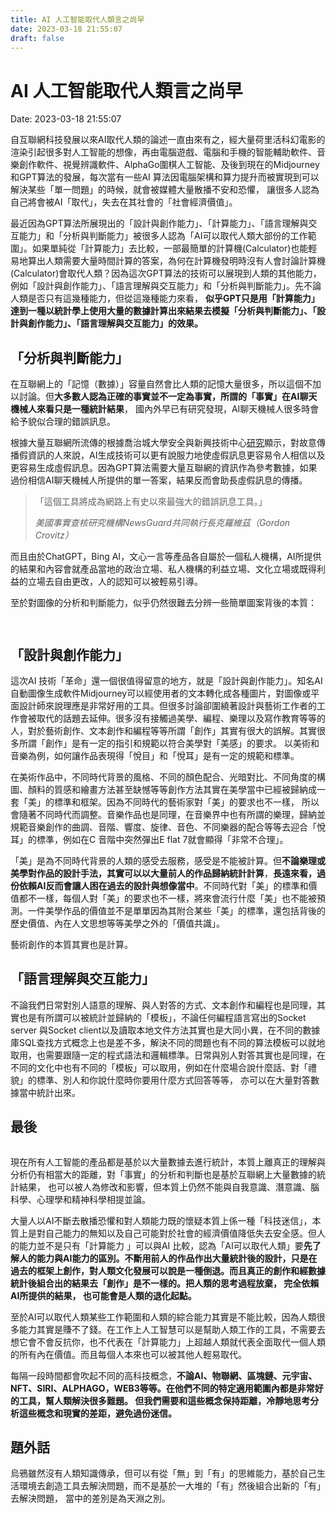 ```yaml
---
title: AI 人工智能取代人類言之尚早 
date: 2023-03-18 21:55:07 
draft: false
---
```

# AI 人工智能取代人類言之尚早
Date: 2023-03-18 21:55:07

<!-- wp:paragraph -->
<p>自互聯網科技發展以來AI取代人類的論述一直由來有之，經大量荷里活科幻電影的渲染引起很多對人工智能的想像，再由電腦遊戲、電腦和手機的智能輔助軟件、音樂創作軟件、視覺辨識軟件、AlphaGo圍棋人工智能、及後到現在的Midjourney和GPT算法的發展，每次當有一些AI 算法因電腦架構和算力提升而被實現到可以解決某些「單一問題」的時候，就會被媒體大量散播不安和恐懼， 讓很多人認為自己將會被AI「取代」，失去在其社會的「社會經濟價值」。</p>
<!-- /wp:paragraph -->

<!-- wp:paragraph -->
<p>最近因為GPT算法所展現出的「設計與創作能力」、「計算能力」、「語言理解與交互能力」和「分析與判斷能力」被很多人認為「AI可以取代人類大部份的工作範圍」。如果單純從「計算能力」去比較，一部最簡單的計算機(Calculator)也能輕易地算出人類需要大量時間計算的答案，為何在計算機發明時沒有人會討論計算機(Calculator)會取代人類？因為這次GPT算法的技術可以展現到人類的其他能力，例如「設計與創作能力」、「語言理解與交互能力」和「分析與判斷能力」。先不論人類是否只有這幾種能力，但從這幾種能力來看， <strong>似乎GPT只是用「計算能力」達到一種以統計學上使用大量的數據計算出來結果去模擬「分析與判斷能力」、「設計與創作能力」、「語言理解與交互能力」的效果。</strong></p>
<!-- /wp:paragraph -->

<!-- wp:heading -->
<h2 class="wp-block-heading">「分析與判斷能力」</h2>
<!-- /wp:heading -->

<!-- wp:paragraph -->
<p>在互聯網上的「記憶（數據）」容量自然會比人類的記憶大量很多，所以這個不加以討論。但<strong>大多數人認為正確的事實並不一定為事實，所謂的「事實」在AI聊天機械人來看只是一種統計結果</strong>， 國內外早已有研究發現，AI聊天機械人很多時會給予貌似合理的錯誤訊息。</p>
<!-- /wp:paragraph -->

<!-- wp:paragraph -->
<p>根據大量互聯網所流傳的根據喬治城大學安全與新興技術中心<a href="https://arxiv.org/pdf/2301.04246.pdf">研究</a>顯示，對故意傳播假資訊的人來說，AI生成技術可以更有說服力地使虛假訊息更容易令人相信以及更容易生成虛假訊息。因為GPT算法需要大量互聯網的資訊作為參考數據，如果過份相信AI聊天機械人所提供的單一答案，結果反而會助長虛假訊息的傳播。</p>
<!-- /wp:paragraph -->

<!-- wp:quote -->
<blockquote class="wp-block-quote"><!-- wp:paragraph -->
<p>「這個工具將成為網路上有史以來最強大的錯誤訊息工具。」</p>
<!-- /wp:paragraph --><cite>美國事實查核研究機構NewsGuard共同執行長克羅維茲（Gordon Crovitz）</cite></blockquote>
<!-- /wp:quote -->

<!-- wp:paragraph -->
<p>而且由於ChatGPT，Bing AI，文心一言等產品各自屬於一個私人機構，AI所提供的結果和內容會就產品當地的政治立場、私人機構的利益立場、文化立場或既得利益的立場去自由更改，人的認知可以被輕易引導。</p>
<!-- /wp:paragraph -->

<!-- wp:paragraph -->
<p>至於對圖像的分析和判斷能力，似乎仍然很難去分辨一些簡單圖案背後的本質：</p>
<!-- /wp:paragraph -->

<!-- wp:image {"id":6145,"sizeSlug":"large","linkDestination":"none"} -->
<figure class="wp-block-image size-large"><img src="https://whalefallnotes.blog/wp-content/uploads/2023/03/dog1.png?w=1024" alt="" class="wp-image-6145" /></figure>
<!-- /wp:image -->

<!-- wp:image {"id":6144,"sizeSlug":"large","linkDestination":"none"} -->
<figure class="wp-block-image size-large"><img src="https://whalefallnotes.blog/wp-content/uploads/2023/03/dog2.png?w=1024" alt="" class="wp-image-6144" /></figure>
<!-- /wp:image -->

<!-- wp:heading -->
<h2 class="wp-block-heading">「設計與創作能力」</h2>
<!-- /wp:heading -->

<!-- wp:paragraph -->
<p>這次AI 技術「革命」還一個很值得留意的地方，就是「設計與創作能力」。知名AI自動圖像生成軟件Midjourney可以經使用者的文本轉化成各種圖片，對圖像或平面設計師來說理應是非常好用的工具。但很多討論卻圍繞著設計與藝術工作者的工作會被取代的話題去延伸。很多沒有接觸過美學、編程、樂理以及寫作教育等等的人，對於藝術創作、文本創作和編程等等所謂「創作」其實有很大的誤解。其實很多所謂「創作」是有一定的指引和規範以符合美學對「美感」的要求。 以美術和音樂為例，如何讓作品表現得「悅目」和「悅耳」是有一定的規範和標準。</p>
<!-- /wp:paragraph -->

<!-- wp:paragraph -->
<p>在美術作品中，不同時代背景的風格、不同的顏色配合、光暗對比、不同角度的構圖、顏料的質感和繪畫方法甚至缺憾等等創作方法其實在美學當中已經被歸納成一套「美」的標準和框架。因為不同時代的藝術家對「美」的要求也不一樣， 所以會隨著不同時代而調整。音樂作品也是同理，在音樂界中也有所謂的樂理，歸納並規範音樂創作的曲調、音階、響度、旋律、音色、不同樂器的配合等等去迎合「悅耳」的標準，例如在C 音階中突然彈出E flat 7就會顯得「非常不合理」。</p>
<!-- /wp:paragraph -->

<!-- wp:paragraph -->
<p>「美」是為不同時代背景的人類的感受去服務，感受是不能被計算。但<strong>不論樂理或美學對作品的設計手法，其實可以以大量前人的作品歸納統計計算</strong>，<strong>長遠來看，過份依賴AI反而會讓人困在過去的設計與想像當中</strong>。不同時代對「美」的標準和價值都不一樣，每個人對「美」的要求也不一樣，將來會流行什麼「美」也不能被預測。一件美學作品的價值並不是單單因為其附合某些「美」的標準，還包括背後的歷史價值、內在人文思想等等美學之外的「價值共識」。</p>
<!-- /wp:paragraph -->

<!-- wp:paragraph -->
<p>藝術創作的本質其實也是計算。</p>
<!-- /wp:paragraph -->

<!-- wp:heading -->
<h2 class="wp-block-heading">「語言理解與交互能力」</h2>
<!-- /wp:heading -->

<!-- wp:paragraph -->
<p>不論我們日常對別人語意的理解、與人對答的方式、文本創作和編程也是同理，其實也是有所謂可以被統計並歸納的「模板」，不論任何編程語言寫出的Socket server 與Socket client以及讀取本地文件方法其實也是大同小異，在不同的數據庫SQL查找方式概念上也是差不多，解決不同的問題也有不同的算法模板可以就地取用，也需要跟隨一定的程式語法和邏輯標準。日常與別人對答其實也是同理，在不同的文化中也有不同的「模板」可以取用，例如在什麼場合說什麼話、對「禮貌」的標準、別人和你說什麼時你要用什麼方式回答等等， 亦可以在大量對答數據當中統計出來。</p>
<!-- /wp:paragraph -->

<!-- wp:heading -->
<h2 class="wp-block-heading">最後</h2>
<!-- /wp:heading -->

<!-- wp:image {"id":6280,"sizeSlug":"large","linkDestination":"none"} -->
<figure class="wp-block-image size-large"><img src="https://whalefallnotes.blog/wp-content/uploads/2023/03/mhzohm6-1.jpg?w=1024" alt="" class="wp-image-6280" /></figure>
<!-- /wp:image -->

<!-- wp:paragraph -->
<p>現在所有人工智能的產品都是基於以大量數據去進行統計，本質上離真正的理解與分析仍有相當大的距離，對「事實」的分析和判斷也是基於互聯網上大量數據的統計結果， 也可以被人為修改和影響，但本質上仍然不能與自我意識、潛意識、腦科學、心理學和精神科學相提並論。</p>
<!-- /wp:paragraph -->

<!-- wp:paragraph -->
<p>大量人以AI不斷去散播恐懼和對人類能力既的懷疑本質上係一種「科技迷信」，本質上是對自己能力的無知以及自己可能對於社會的經濟價值降低失去安全感。但人的能力並不是只有「計算能力 」可以與AI 比較，認為「AI可以取代人類」要<strong>先了解人的能力與AI能力的區別。不斷用前人的作品作出大量統計後的設計，只是在過去的框架上創作，對人類文化發展可以說是一種倒退。而且真正的創作和經數據統計後組合出的結果去「創作」是不一樣的。把人類的思考過程放棄， 完全依賴AI所提供的結果， 也可能會是人類的退化起點。</strong></p>
<!-- /wp:paragraph -->

<!-- wp:paragraph -->
<p>至於AI可以取代人類某些工作範圍和人類的綜合能力其實是不能比較，因為人類很多能力其實是賺不了錢。在工作上人工智慧可以是幫助人類工作的工具，不需要去想它會不會反抗你，也不代表在「計算能力」上超越人類就代表全面取代一個人類的所有內在價值。而且每個人本來也可以被其他人輕易取代。</p>
<!-- /wp:paragraph -->

<!-- wp:paragraph -->
<p>每隔一段時間都會吹起不同的高科技概念，<strong>不論AI、物聯網、區塊鏈、元宇宙、NFT、SIRI、ALPHAGO，WEB3等等。在他們不同的特定適用範圍內都是非常好的工具，幫人類解決很多難題。 但我們需要和這些概念保持距離，冷靜地思考分析這些概念和現實的差距，避免過份迷信。</strong></p>
<!-- /wp:paragraph -->

<!-- wp:heading -->
<h2 class="wp-block-heading">題外話</h2>
<!-- /wp:heading -->

<!-- wp:paragraph -->
<p>烏鴉雖然沒有人類知識傳承，但可以有從「無」到「有」的思維能力，基於自己生活環境去創造工具去解決問題，而不是基於一大堆的「有」然後組合出新的「有」去解決問題， 當中的差別是為天淵之別。</p>
<!-- /wp:paragraph -->
